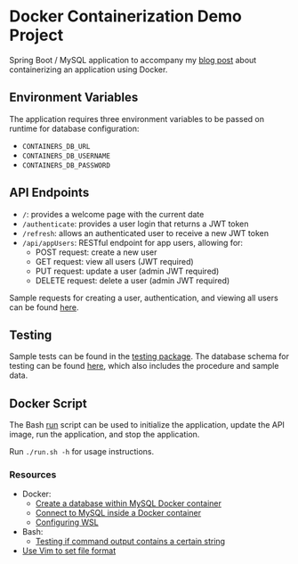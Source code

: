 # Docker Containerization Demo Project

Spring Boot / MySQL application to accompany my [blog post](oneexists.github.io/containerize_api) about containerizing 
an application using Docker.

## Environment Variables

The application requires three environment variables to be passed on runtime for database configuration:
  - `CONTAINERS_DB_URL`
  - `CONTAINERS_DB_USERNAME`
  - `CONTAINERS_DB_PASSWORD`

## API Endpoints

- `/`: provides a welcome page with the current date
- `/authenticate`: provides a user login that returns a JWT token
- `/refresh`: allows an authenticated user to receive a new JWT token
- `/api/appUsers`: RESTful endpoint for app users, allowing for:
  - POST request: create a new user
  - GET request: view all users (JWT required)
  - PUT request: update a user (admin JWT required)
  - DELETE request: delete a user (admin JWT required)

Sample requests for creating a user, authentication, and viewing all users can be found [here](/http/requests.http).

## Testing

Sample tests can be found in the [testing package](/src/test/java/com/docker/containers/). The database schema 
for testing can be found [here](/sql/schema.sql), which also includes the procedure and sample data.

## Docker Script

The Bash [run](run.sh) script can be used to initialize the application, update
the API image, run the application, and stop the application.

Run `./run.sh -h` for usage instructions.

### Resources

- Docker:
  - [Create a database within MySQL Docker container](https://stackoverflow.com/questions/28389458/how-to-execute-mysql-command-from-the-host-to-container-running-mysql-server)
  - [Connect to MySQL inside a Docker container](https://community.xibo.org.uk/t/how-can-i-run-a-sql-command-when-using-a-docker-install/9946)
  - [Configuring WSL](https://docs.docker.com/desktop/windows/wsl/)
- Bash:
  - [Testing if command output contains a certain string](https://stackoverflow.com/questions/12375722/how-do-i-test-in-one-line-if-command-output-contains-a-certain-string)
- [Use Vim to set file format](https://stackoverflow.com/questions/2920416/configure-bin-shm-bad-interpreter)